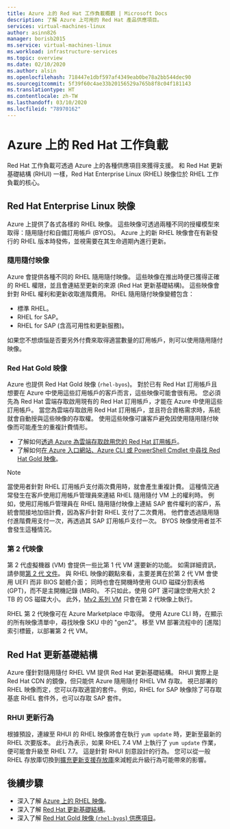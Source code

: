```yaml
---
title: Azure 上的 Red Hat 工作負載概觀 | Microsoft Docs
description: 了解 Azure 上可用的 Red Hat 產品供應項目。
services: virtual-machines-linux
author: asinn826
manager: borisb2015
ms.service: virtual-machines-linux
ms.workload: infrastructure-services
ms.topic: overview
ms.date: 02/10/2020
ms.author: alsin
ms.openlocfilehash: 718447e1dbf597af4349eab0be78a2bb544dec90
ms.sourcegitcommit: 5f39f60c4ae33b20156529a765b8f8c04f181143
ms.translationtype: HT
ms.contentlocale: zh-TW
ms.lasthandoff: 03/10/2020
ms.locfileid: "78970162"
---
```

# <a name="red-hat-workloads-on-azure"></a>Azure 上的 Red Hat 工作負載

Red Hat 工作負載可透過 Azure 上的各種供應項目來獲得支援。 和 Red Hat 更新基礎結構 (RHUI) 一樣，Red Hat Enterprise Linux (RHEL) 映像位於 RHEL 工作負載的核心。

## <a name="red-hat-enterprise-linux-images"></a>Red Hat Enterprise Linux 映像

Azure 上提供了各式各樣的 RHEL 映像。 這些映像可透過兩種不同的授權模型來取得：隨用隨付和自備訂用帳戶 (BYOS)。 Azure 上的新 RHEL 映像會在有新發行的 RHEL 版本時發佈，並視需要在其生命週期內進行更新。

### <a name="pay-as-you-go-images"></a>隨用隨付映像

Azure 會提供各種不同的 RHEL 隨用隨付映像。 這些映像在推出時便已獲得正確的 RHEL 權限，並且會連結至更新的來源 (Red Hat 更新基礎結構)。 這些映像會針對 RHEL 權利和更新收取進階費用。 RHEL 隨用隨付映像變體包含：

* 標準 RHEL。
* RHEL for SAP。
* RHEL for SAP (含高可用性和更新服務)。

如果您不想煩惱是否要另外付費來取得適當數量的訂用帳戶，則可以使用隨用隨付映像。

### <a name="red-hat-gold-images"></a>Red Hat Gold 映像

Azure 也提供 Red Hat Gold 映像 (`rhel-byos`)。 對於已有 Red Hat 訂用帳戶且想要在 Azure 中使用這些訂用帳戶的客戶而言，這些映像可能會很有用。 您必須先為 Red Hat 雲端存取啟用現有的 Red Hat 訂用帳戶，才能在 Azure 中使用這些訂用帳戶。 當您為雲端存取啟用 Red Hat 訂用帳戶，並且符合資格需求時，系統就會自動授與這些映像的存取權。 使用這些映像可讓客戶避免因使用隨用隨付映像而可能產生的重複計費情形。
* 了解如何[透過 Azure 為雲端存取啟用您的 Red Hat 訂用帳戶](https://access.redhat.com/documentation/en-us/red_hat_subscription_management/1/html/red_hat_cloud_access_reference_guide/con-enable-subs)。
* 了解如何[在 Azure 入口網站、Azure CLI 或 PowerShell Cmdlet 中尋找 Red Hat Gold 映像](./byos.md)。

> [!NOTE]
> 當使用者針對 RHEL 訂用帳戶支付兩次費用時，就會產生重複計費。 這種情況通常發生在客戶使用訂用帳戶管理員來連結 RHEL 隨用隨付 VM 上的權利時。 例如，使用訂用帳戶管理員在 RHEL 隨用隨付映像上連結 SAP 套件權利的客戶，系統會間接地加倍計費，因為客戶針對 RHEL 支付了二次費用。 他們會透過隨用隨付進階費用支付一次，再透過其 SAP 訂用帳戶支付一次。 BYOS 映像使用者並不會發生這種情況。

### <a name="generation-2-images"></a>第 2 代映像

第 2 代虛擬機器 (VM) 會提供一些比第 1 代 VM 還要新的功能。 如需詳細資訊，請參閱[第 2 代 文件](https://docs.microsoft.com/azure/virtual-machines/linux/generation-2)。 與 RHEL 映像的觀點來看，主要差異在於第 2 代 VM 會使用 UEFI 而非 BIOS 韌體介面； 同時也會在開機時使用 GUID 磁碟分割表格 (GPT)，而不是主開機記錄 (MBR)。 不只如此，使用 GPT 還可讓您使用大於 2 TB 的 OS 磁碟大小。 此外，[Mv2 系列 VM](../../mv2-series.md) 只會在第 2 代映像上執行。

RHEL 第 2 代映像可在 Azure Marketplace 中取得。 使用 Azure CLI 時，在顯示的所有映像清單中，尋找映像 SKU 中的 "gen2"。 移至 VM 部署流程中的 [進階]  索引標籤，以部署第 2 代 VM。

## <a name="red-hat-update-infrastructure"></a>Red Hat 更新基礎結構

Azure 僅針對隨用隨付 RHEL VM 提供 Red Hat 更新基礎結構。 RHUI 實際上是 Red Hat CDN 的鏡像，但只能供 Azure 隨用隨付 RHEL VM 存取。 視已部署的 RHEL 映像而定，您可以存取適當的套件。 例如，RHEL for SAP 映像除了可存取基底 RHEL 套件外，也可以存取 SAP 套件。

### <a name="rhui-update-behavior"></a>RHUI 更新行為

根據預設，連線至 RHUI 的 RHEL 映像將會在執行 `yum update` 時，更新至最新的 RHEL 次要版本。 此行為表示，如果 RHEL 7.4 VM 上執行了 `yum update` 作業，便可能會升級至 RHEL 7.7。 這是針對 RHUI 刻意設計的行為。 您可以從一般 RHEL 存放庫切換到[擴充更新支援存放庫](./redhat-rhui.md#rhel-eus-and-version-locking-rhel-vms)來減輕此升級行為可能帶來的影響。

## <a name="next-steps"></a>後續步驟

* 深入了解 [Azure 上的 RHEL 映像](./redhat-images.md)。
* 深入了解 [Red Hat 更新基礎結構](./redhat-rhui.md)。
* 深入了解 [Red Hat Gold 映像 (`rhel-byos`) 供應項目](./byos.md)。
